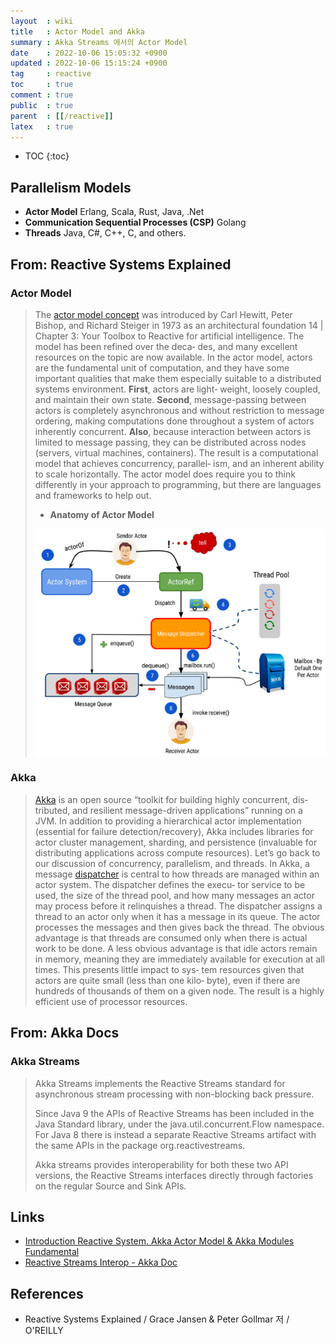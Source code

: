 ```yaml
---
layout  : wiki
title   : Actor Model and Akka
summary : Akka Streams 에서의 Actor Model
date    : 2022-10-06 15:05:32 +0900
updated : 2022-10-06 15:15:24 +0900
tag     : reactive
toc     : true
comment : true
public  : true
parent  : [[/reactive]]
latex   : true
---
```

* TOC
{:toc}

## Parallelism Models

- __Actor Model__ Erlang, Scala, Rust, Java, .Net
- __Communication Sequential Processes (CSP)__ Golang
- __Threads__  Java, C#, C++, C, and others.

## From: Reactive Systems Explained

### Actor Model

> The [actor model concept](https://dl.acm.org/doi/10.5555/1624775.1624804) was introduced by Carl Hewitt, Peter
Bishop, and Richard Steiger in 1973 as an architectural foundation
14 | Chapter 3: Your Toolbox to Reactive
for artificial intelligence. The model has been refined over the deca‐
des, and many excellent resources on the topic are now available.
In the actor model, actors are the fundamental unit of computation,
and they have some important qualities that make them especially
suitable to a distributed systems environment. __First__, actors are light‐
weight, loosely coupled, and maintain their own state. __Second__,
message-passing between actors is completely asynchronous and
without restriction to message ordering, making computations done
throughout a system of actors inherently concurrent. __Also__, because
interaction between actors is limited to message passing, they can be
distributed across nodes (servers, virtual machines, containers). The
result is a computational model that achieves concurrency, parallel‐
ism, and an inherent ability to scale horizontally.
The actor model does require you to think differently in your
approach to programming, but there are languages and frameworks
to help out.
> 
> - __Anatomy of Actor Model__
>
> ![](/resource/wiki/reactive-actor-model/actor.png)

### Akka

> [Akka](https://akka.io/) is an open source “toolkit for building highly concurrent, dis‐
tributed, and resilient message-driven applications” running on a
JVM. In addition to providing a hierarchical actor implementation
(essential for failure detection/recovery), Akka includes libraries for
actor cluster management, sharding, and persistence (invaluable for
distributing applications across compute resources).
Let’s go back to our discussion of concurrency, parallelism, and
threads. In Akka, a message [dispatcher](https://doc.akka.io/docs/akka/current/dispatchers.html#introduction) is central to how threads are
managed within an actor system. The dispatcher defines the execu‐
tor service to be used, the size of the thread pool, and how many
messages an actor may process before it relinquishes a thread. The
dispatcher assigns a thread to an actor only when it has a message in
its queue. The actor processes the messages and then gives back the
thread. The obvious advantage is that threads are consumed only
when there is actual work to be done. A less obvious advantage is
that idle actors remain in memory, meaning they are immediately
available for execution at all times. This presents little impact to sys‐
tem resources given that actors are quite small (less than one kilo‐
byte), even if there are hundreds of thousands of them on a given
node. The result is a highly efficient use of processor resources.
 
## From: Akka Docs

### Akka Streams

> Akka Streams implements the Reactive Streams standard for asynchronous stream processing with non-blocking back pressure.
>
> Since Java 9 the APIs of Reactive Streams has been included in the Java Standard library, under the java.util.concurrent.Flow namespace. For Java 8 there is instead a separate Reactive Streams artifact with the same APIs in the package org.reactivestreams.
>
> Akka streams provides interoperability for both these two API versions, the Reactive Streams interfaces directly through factories on the regular Source and Sink APIs. 

## Links

- [Introduction Reactive System. Akka Actor Model & Akka Modules Fundamental](https://www.linkedin.com/pulse/introduction-reactive-system-akka-actor-model-modules-oluwaseyi-otun/)
- [Reactive Streams Interop - Akka Doc](https://doc.akka.io/docs/akka/current/stream/reactive-streams-interop.html)

## References

- Reactive Systems Explained / Grace Jansen & Peter Gollmar 저 / O'REILLY